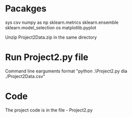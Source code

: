 # Pacakges

sys  csv  numpy as np
sklearn.metrics
sklearn.ensemble
sklearn.model_selection
os
matplotlib.pyplot

Unzip Project2Data.zip in the same directory

# Run Project2.py file

Command line earguments format "python .\Project2.py dia ./Project2Data.csv"

# Code

The project code is in the file - Project2.py
